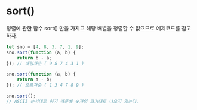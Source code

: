 # sort()

정렬에 관한 함수
sort() 만을 가지고 해당 배열을 정렬할 수 없으므로 예제코드를 참고하자.

```javascript
let sno = [4, 8, 3, 7, 1, 9];
sno.sort(function (a, b) {
	return b - a;
}); // 내림차순 ( 9 8 7 4 3 1 )

sno.sort(function (a, b) {
	return a - b;
}); // 오름차순 ( 1 3 4 7 8 9 )

sno.sort();
// ASCII 순서대로 하기 때문에 숫자의 크기대로 나오지 않는다.
```
